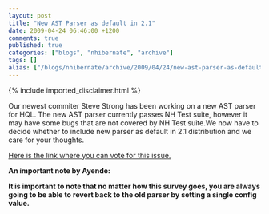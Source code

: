 ```yaml
---
layout: post
title: "New AST Parser as default in 2.1"
date: 2009-04-24 06:46:00 +1200
comments: true
published: true
categories: ["blogs", "nhibernate", "archive"]
tags: []
alias: ["/blogs/nhibernate/archive/2009/04/24/new-ast-parser-as-default-in-2-1.aspx"]
---
```

<!-- more -->
{% include imported_disclaimer.html %}
<p>Our newest commiter Steve Strong has been working on a new AST parser for HQL. The new AST parser currently passes NH Test suite, however it may have some bugs that are not covered by NH Test suite.We now have to decide whether to include new parser as default in 2.1 distribution and we care for your thoughts. </p>
<p><a href="https://spreadsheets.google.com/viewform?formkey=cnZEUTV6V1pPU01GS016cVI5R0gxbXc6MA..">Here is the link where you can vote for this issue.</a></p>
<p><b>An important note by Ayende:</b></p>
<p><b>It is important to note that no matter how this survey goes, you are
always going to be able to revert back to the old parser by setting a
single config value.</b></p>
<p>&nbsp;</p>
